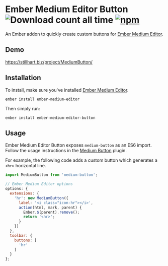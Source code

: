 Ember Medium Editor Button ![Download count all time](https://img.shields.io/npm/dt/ember-medium-editor-button.svg) [![npm](https://img.shields.io/npm/v/ember-medium-editor-button.svg)](https://www.npmjs.com/package/ember-medium-editor-button)
======

An Ember addon to quickly create custom buttons for [Ember Medium Editor](https://github.com/kolybasov/ember-medium-editor).

## Demo
https://stillhart.biz/project/MediumButton/

## Installation

To install, make sure you've installed [Ember Medium Editor](https://github.com/kolybasov/ember-medium-editor).

`ember install ember-medium-editor`

Then simply run:

`ember install ember-medium-editor-button`

## Usage

Ember Medium Editor Button exposes `medium-button` as an ES6 import. Follow the usage instructions in the [Medium Button](https://github.com/arcs-/medium-button#usage) plugin.

For example, the following code adds a custom button which generates a `<hr>` horizontal line.

``` javascript
import MediumButton from 'medium-button';

// Ember Medium Editor options
options: {
  extensions: {
    'hr': new MediumButton({
      label: '<i class="icon-hr"></i>',
      action(html, mark, parent) {
        Ember.$(parent).remove();
        return '<hr>';
      }
    })
  },
  toolbar: {
    buttons: [
      'hr'
    ]
  }  
};
```
